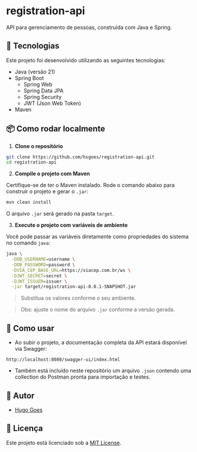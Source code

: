 # registration-api

API para gerenciamento de pessoas, construída com Java e Spring.

## 🚀 Tecnologias

Este projeto foi desenvolvido utilizando as seguintes tecnologias:

- Java (versão 21)
- Spring Boot
  - Spring Web
  - Spring Data JPA
  - Spring Security
  - JWT (Json Web Token)
- Maven

## 📦 Como rodar localmente

1. **Clone o repositório**

```bash
git clone https://github.com/hsgoes/registration-api.git
cd registration-api
```

2. **Compile o projeto com Maven**

Certifique-se de ter o Maven instalado. Rode o comando abaixo para construir o projeto e gerar o `.jar`:

```bash
mvn clean install
```

O arquivo `.jar` será gerado na pasta `target`.

3. **Execute o projeto com variáveis de ambiente**

Você pode passar as variáveis diretamente como propriedades do sistema no comando `java`:

```bash
java \
  -DDB_USERNAME=username \
  -DDB_PASSWORD=password \
  -DVIA_CEP_BASE_URL=https://viacep.com.br/ws \
  -DJWT_SECRET=secret \
  -DJWT_ISSUER=issuer \
  -jar target/registration-api-0.0.1-SNAPSHOT.jar
```

> Substitua os valores conforme o seu ambiente.

> Obs: ajuste o nome do arquivo `.jar` conforme a versão gerada.

## 🧪 Como usar

- Ao subir o projeto, a documentação completa da API estará disponível via Swagger:

```
http://localhost:8080/swagger-ui/index.html
```

- Também está incluído neste repositório um arquivo `.json` contendo uma collection do Postman pronta para importação e testes.

## 👤 Autor

- [Hugo Goes](https://github.com/hsgoes)

## 📄 Licença

Este projeto está licenciado sob a [MIT License](LICENSE).

